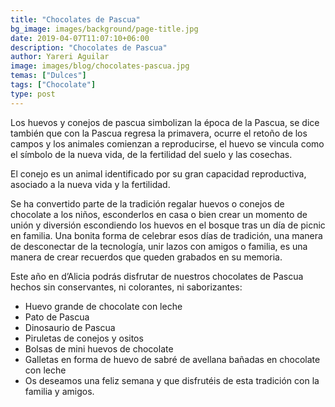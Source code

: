 ```yaml
---
title: "Chocolates de Pascua"
bg_image: images/background/page-title.jpg
date: 2019-04-07T11:07:10+06:00
description: "Chocolates de Pascua"
author: Yareri Aguilar
image: images/blog/chocolates-pascua.jpg
temas: ["Dulces"]
tags: ["Chocolate"]
type: post
---
```

Los huevos y conejos de pascua simbolizan la época de la Pascua, se dice también que con la Pascua regresa la primavera, ocurre el retoño de los campos y los animales comienzan a reproducirse, el huevo se vincula como el símbolo de la nueva vida, de la fertilidad del suelo y las cosechas.

El conejo es un animal identificado por su gran capacidad reproductiva, asociado a la nueva vida y la fertilidad.

Se ha convertido parte de la tradición regalar huevos o conejos de chocolate a los niños, esconderlos en casa o bien crear un momento de unión y diversión escondiendo los huevos en el bosque tras un día de picnic en familia. Una bonita forma de celebrar esos días de tradición, una manera de desconectar de la tecnología, unir lazos con amigos o familia,  es una manera de crear recuerdos que queden grabados en su memoria.

Este año en d’Alicia podrás disfrutar de nuestros chocolates de Pascua hechos sin conservantes, ni colorantes, ni saborizantes:

- Huevo grande de chocolate con leche
- Pato de Pascua
- Dinosaurio de Pascua
- Piruletas de conejos y ositos
- Bolsas de mini huevos de chocolate
- Galletas en forma de huevo de sabré de avellana bañadas en chocolate con leche
- Os deseamos una feliz semana y que disfrutéis de esta tradición con la familia y amigos.
